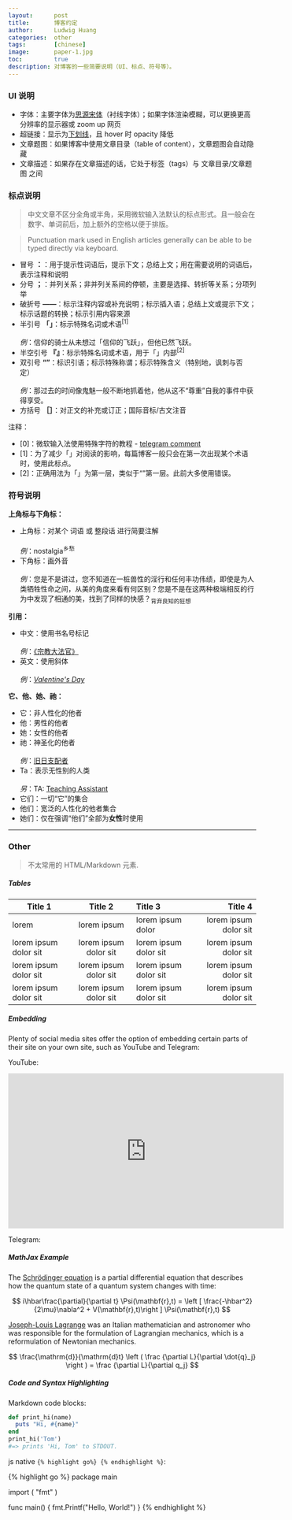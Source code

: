 ```yaml
---
layout:      post
title:       博客约定
author:      Ludwig Huang
categories:  other
tags:        [chinese]
image:       paper-1.jpg
toc:         true
description: 对博客的一些简要说明（UI、标点、符号等）。
---
```


### UI 说明

* 字体：主要字体为[思源宋体](https://fonts.google.com/noto/specimen/Noto+Serif+SC)（衬线字体）；如果字体渲染模糊，可以更换更高分辨率的显示器或 zoom up 网页
* 超链接：显示为<u>下划线</u>，且 hover 时 opacity 降低
* 文章题图：如果博客中使用文章目录（table of content），文章题图会自动隐藏
* 文章描述：如果存在文章描述的话，它处于标签（tags）与 文章目录/文章题图 之间

### 标点说明

> 中文文章不区分全角或半角，采用微软输入法默认的标点形式。且一般会在数字、单词前后，加上额外的空格以便于排版。

> Punctuation mark used in English articles generally can be able to be typed directly via keyboard.

* 冒号 **：**：用于提示性词语后，提示下文；总结上文；用在需要说明的词语后，表示注释和说明
* 分号 **；**：并列关系；非并列关系间的停顿，主要是选择、转折等关系；分项列举
* 破折号 **——**：标示注释内容或补充说明；标示插入语；总结上文或提示下文；标示话题的转换；标示引用内容来源
* 半引号 **「」**：标示特殊名词或术语<sup>[1]</sup><br><br>
  *例*：信仰的骑士从未想过「信仰的飞跃」，但他已然飞跃。
* 半空引号 **『』**：标示特殊名词或术语，用于「」内部<sup>[2]</sup>
* 双引号 **“”**：标识引语；标示特殊称谓；标示特殊含义（特别地，讽刺与否定）<br><br>
  *例*：那过去的时间像鬼魅一般不断地抓着他，他从这不“尊重”自我的事件中获得享受。
* 方括号 **［］**：对正文的补充或订正；国际音标/古文注音

注释：

* [0]：微软输入法使用特殊字符的教程 - [telegram comment](https://t.me/huangblog/31?comment=110)
* [1]：为了减少「」对阅读的影响，每篇博客一般只会在第一次出现某个术语时，使用此标点。
* [2]：正确用法为「」为第一层，类似于“”第一层。此前大多使用错误。

### 符号说明

**上角标与下角标：**

* 上角标：对某个 词语 或 整段话 进行简要注解<br><br>
  *例*：nostalgia<sup>乡愁</sup>
* 下角标：画外音<br><br>
  *例*：您是不是讲过，您不知道在一桩兽性的淫行和任何丰功伟绩，即使是为人类牺牲性命之间，从美的角度来看有何区别？您是不是在这两种极端相反的行为中发现了相通的美，找到了同样的快感？<sub>背弃良知的狂想</sub>

**引用：**

* 中文：使用书名号标记<br><br>
  *例*：[《宗教大法官》](https://huangfeiyu.blogspot.com/2021/08/blog-post.html)
* 英文：使用斜体<br><br>
  *例*：[*Valentine's Day*](https://youtu.be/teBSOhu93sg)

**它、他、她、祂：**

* 它：非人性化的他者
* 他：男性的他者
* 她：女性的他者
* 祂：神圣化的他者<br><br>
  *例*：[旧日支配者](https://zh.wikipedia.org/w/index.php?title=%E5%85%8B%E8%98%87%E9%AD%AF%E7%A5%9E%E8%A9%B1&oldformat=true&variant=zh-cn#%E8%88%8A%E6%97%A5%E6%94%AF%E9%85%8D%E8%80%85%EF%BC%88Great_Old_Ones%EF%BC%89)
* Ta：表示无性别的人类<br><br>
  *另*：TA: [Teaching Assistant](https://en.wikipedia.org/wiki/Teaching_assistant)
* 它们：一切“它”的集合
* 他们：宽泛的人性化的他者集合
* 她们：仅在强调“他们”全部为**女性**时使用

---

### Other

> 不太常用的 HTML/Markdown 元素.

##### Tables

Title 1               | Title 2               | Title 3               | Title 4
--------------------- | :-------------------: | :-------------------- | --------------------:
lorem                 | lorem ipsum           | lorem ipsum dolor     | lorem ipsum dolor sit
lorem ipsum dolor sit | lorem ipsum dolor sit | lorem ipsum dolor sit | lorem ipsum dolor sit
lorem ipsum dolor sit | lorem ipsum dolor sit | lorem ipsum dolor sit | lorem ipsum dolor sit
lorem ipsum dolor sit | lorem ipsum dolor sit | lorem ipsum dolor sit | lorem ipsum dolor sit

##### Embedding

Plenty of social media sites offer the option of embedding certain parts of their site on your own site, such as YouTube and Telegram:

YouTube:

<div class="videoWrapper">
<iframe width="560" height="315" src="https://www.youtube-nocookie.com/embed/744DJ3OAcOQ" title="YouTube video player" frameborder="0" allow="accelerometer; autoplay; clipboard-write; encrypted-media; gyroscope; picture-in-picture; web-share" allowfullscreen></iframe>
</div>

Telegram:

<script async src="https://telegram.org/js/telegram-widget.js?22" data-telegram-post="huangblog/74" data-width="100%"></script>

##### MathJax Example

The [Schrödinger equation](https://en.wikipedia.org/wiki/Schr%C3%B6dinger_equation) is a partial differential equation that describes how the quantum state of a quantum system changes with time:

$$
i\hbar\frac{\partial}{\partial t} \Psi(\mathbf{r},t) = \left [ \frac{-\hbar^2}{2\mu}\nabla^2 + V(\mathbf{r},t)\right ] \Psi(\mathbf{r},t)
$$

[Joseph-Louis Lagrange](https://en.wikipedia.org/wiki/Joseph-Louis_Lagrange) was an Italian mathematician and astronomer who was responsible for the formulation of Lagrangian mechanics, which is a reformulation of Newtonian mechanics.

$$ \frac{\mathrm{d}}{\mathrm{d}t} \left ( \frac {\partial  L}{\partial \dot{q}_j} \right ) =  \frac {\partial L}{\partial q_j} $$


##### Code and Syntax Highlighting

Markdown code blocks:

```ruby
def print_hi(name)
  puts "Hi, #{name}"
end
print_hi('Tom')
#=> prints 'Hi, Tom' to STDOUT.
```

js native `{% highlight go%} {% endhighlight %}`:

{% highlight go %}
package main

import (
    "fmt"
)

func main() {
    fmt.Printf("Hello, World!")
}
{% endhighlight %}
